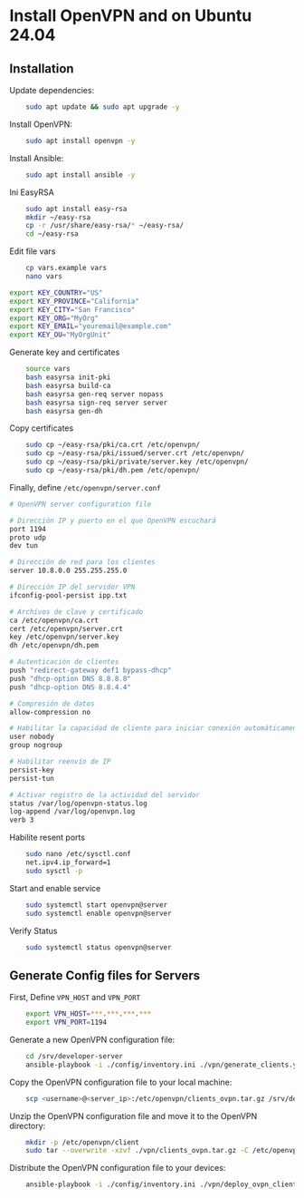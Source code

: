 # Install OpenVPN and on Ubuntu 24.04

## Installation

Update dependencies:

```bash
    sudo apt update && sudo apt upgrade -y
```

Install OpenVPN:

```bash
    sudo apt install openvpn -y
```

Install Ansible:

```bash
    sudo apt install ansible -y
```

Ini EasyRSA

```bash
    sudo apt install easy-rsa
    mkdir ~/easy-rsa
    cp -r /usr/share/easy-rsa/* ~/easy-rsa/
    cd ~/easy-rsa
```

Edit file vars

``` bash
    cp vars.example vars
    nano vars

export KEY_COUNTRY="US"
export KEY_PROVINCE="California"
export KEY_CITY="San Francisco"
export KEY_ORG="MyOrg"
export KEY_EMAIL="youremail@example.com"
export KEY_OU="MyOrgUnit"
```

Generate key and certificates

```bash
    source vars
    bash easyrsa init-pki
    bash easyrsa build-ca
    bash easyrsa gen-req server nopass
    bash easyrsa sign-req server server
    bash easyrsa gen-dh
```

Copy certificates
``` bash
    sudo cp ~/easy-rsa/pki/ca.crt /etc/openvpn/
    sudo cp ~/easy-rsa/pki/issued/server.crt /etc/openvpn/
    sudo cp ~/easy-rsa/pki/private/server.key /etc/openvpn/
    sudo cp ~/easy-rsa/pki/dh.pem /etc/openvpn/
```

Finally, define `/etc/openvpn/server.conf`

```bash
# OpenVPN server configuration file

# Dirección IP y puerto en el que OpenVPN escuchará
port 1194
proto udp
dev tun

# Dirección de red para los clientes
server 10.8.0.0 255.255.255.0

# Dirección IP del servidor VPN
ifconfig-pool-persist ipp.txt

# Archivos de clave y certificado
ca /etc/openvpn/ca.crt
cert /etc/openvpn/server.crt
key /etc/openvpn/server.key
dh /etc/openvpn/dh.pem

# Autenticación de clientes
push "redirect-gateway def1 bypass-dhcp"
push "dhcp-option DNS 8.8.8.8"
push "dhcp-option DNS 8.8.4.4"

# Compresión de datos
allow-compression no

# Habilitar la capacidad de cliente para iniciar conexión automáticamente
user nobody
group nogroup

# Habilitar reenvío de IP
persist-key
persist-tun

# Activar registro de la actividad del servidor
status /var/log/openvpn-status.log
log-append /var/log/openvpn.log
verb 3
```

Habilite resent ports

```bash
    sudo nano /etc/sysctl.conf
    net.ipv4.ip_forward=1
    sudo sysctl -p
```

Start and enable service

```bash
    sudo systemctl start openvpn@server
    sudo systemctl enable openvpn@server
```

Verify Status

```bash
    sudo systemctl status openvpn@server
```

## Generate Config files for Servers

First, Define `VPN_HOST` and `VPN_PORT`

```bash
    export VPN_HOST=***.***.***.***
    export VPN_PORT=1194
```

Generate a new OpenVPN configuration file:

```bash
    cd /srv/developer-server
    ansible-playbook -i ./config/inventory.ini ./vpn/generate_clients.yml
```

Copy the OpenVPN configuration file to your local machine:

```bash
    scp <username>@<server_ip>:/etc/openvpn/clients_ovpn.tar.gz /srv/developer-server/vpn
```

Unzip the OpenVPN configuration file and move it to the OpenVPN directory:

```bash
    mkdir -p /etc/openvpn/client
    sudo tar --overwrite -xzvf ./vpn/clients_ovpn.tar.gz -C /etc/openvpn/client
```

Distribute the OpenVPN configuration file to your devices:

```bash
    ansible-playbook -i ./config/inventory.ini ./vpn/deploy_ovpn_clients.yml --ask-become-pass
```
